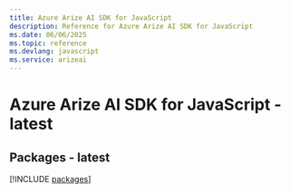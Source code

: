 ```yaml
---
title: Azure Arize AI SDK for JavaScript
description: Reference for Azure Arize AI SDK for JavaScript
ms.date: 06/06/2025
ms.topic: reference
ms.devlang: javascript
ms.service: arizeai
---
```

# Azure Arize AI SDK for JavaScript - latest
## Packages - latest
[!INCLUDE [packages](arize-ai-index.md)]